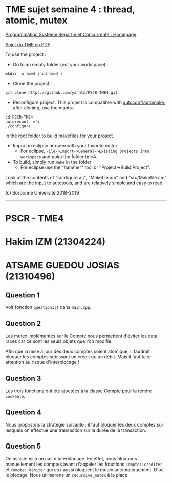 # TME sujet semaine 4 : thread, atomic, mutex

[Programmation Système Répartie et Concurrente : Homepage](https://pages.lip6.fr/Yann.Thierry-Mieg/PR)

[Sujet du TME en PDF](https://pages.lip6.fr/Yann.Thierry-Mieg/PR/tdtme4.pdf)

To use the project :
*  Go to an empty folder (not your workspace)
```
mkdir -p tme4 ; cd tme4 ;

```
*  Clone the project, 
```
git clone https://github.com/yanntm/PSCR-TME4.git

```
* Reconfigure project.
This project is compatible with [autoconf/automake](https://www.lrde.epita.fr/~adl/autotools.html), after cloning, use the mantra 
```
cd PSCR-TME4
autoreconf -vfi
./configure 
```
in the root folder to build makefiles for your project.
* Import in eclipse or open with your favorite editor
   * For eclipse, `File->Import->General->Existing projects into workspace` and point the folder tme4.
* To build, simply run `make` in the folder 
   * For eclipse use the "hammer" tool or "Project->Build Project".


Look at the contents of "configure.ac", "Makefile.am" and "src/Makefile.am" which are the input to autotools, and are relatively simple and easy to read.

(c) Sorbonne Université 2018-2019

-----------------------
# PSCR - TME4 

# Hakim IZM (21304224)
# ATSAME GUEDOU JOSIAS (21310496)

## Question 1

Voir fonction `question1()` dans `main.cpp`.

## Question 2

Les mutex implémentés sur le Compte nous permettent d'éviter les data races car ce sont les seuls objets que l'on modifie.

Afin que la mise à jour des deux comptes soient atomique, il faudrait bloquer les comptes subissant un crédit ou un débit. Mais il faut faire attention au risque d'interblocage !

## Question 3

Les trois fonctions ont été ajoutées à la classe Compte pour la rendre `Lockable`.

## Question 4

Nous proposons la stratégie suivante : il faut bloquer les deux comptes sur lesquels on effectue une transaction sur la durée de la transaction.

## Question 5

On assiste ici à un cas d'interblocage. En effet, nous bloquons manuellement les comptes avant d'appeler les fonctions `Compte::crediter` et `Compte::debiter` qui eux aussi bloquent le mutex automatiquement. D'où le blocage. Nous utiliserons un `recursive_mutex` à la place

